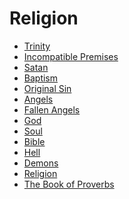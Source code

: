 <link href="index.css" rel="stylesheet"/>

Religion
========

* [Trinity](trinity.md)
* [Incompatible Premises](incompatible-premises.md)
* [Satan](satan.md)
* [Baptism](baptism.md)
* [Original Sin](original-sin.md)
* [Angels](angels.md)
* [Fallen Angels](fallen-angels.md)
* [God](god.md)
* [Soul](soul.md)
* [Bible](bible.md)
* [Hell](hell.md)
* [Demons](demons.md)
* [Religion](religion.md)
* [The Book of Proverbs](the-book-of-proverbs.md)
